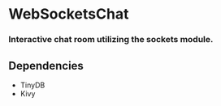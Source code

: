 # WebSocketsChat
### Interactive chat room utilizing the sockets module.

## Dependencies
* TinyDB
* Kivy
